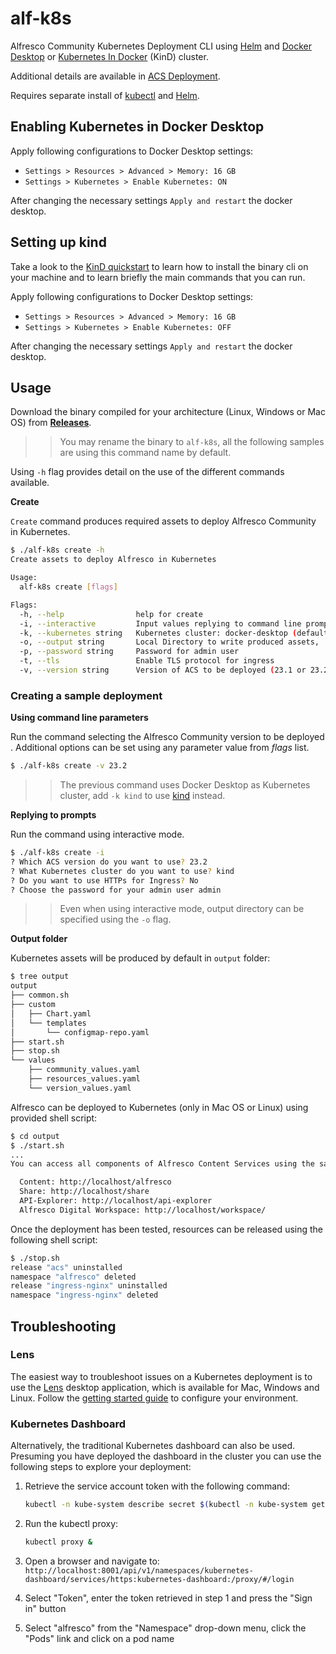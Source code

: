 # alf-k8s

Alfresco Community Kubernetes Deployment CLI using [Helm](https://helm.sh) and [Docker Desktop](https://docs.docker.com/desktop/) or [Kubernetes In Docker](https://kind.sigs.k8s.io/) (KinD) cluster.

Additional details are available in [ACS Deployment](https://github.com/Alfresco/acs-deployment/blob/master/docs/helm/desktop-deployment.md).

Requires separate install of [kubectl](https://kubernetes.io/docs/reference/kubectl/) and [Helm](https://helm.sh).

## Enabling Kubernetes in Docker Desktop

Apply following configurations to Docker Desktop settings:

- `Settings > Resources > Advanced > Memory: 16 GB`
- `Settings > Kubernetes > Enable Kubernetes: ON`

After changing the necessary settings `Apply and restart` the docker desktop.

## Setting up kind

Take a look to the [KinD quickstart](https://kind.sigs.k8s.io/docs/user/quick-start/) to learn how to install the binary cli on your machine and to learn briefly the main commands that you can run.

Apply following configurations to Docker Desktop settings:

- `Settings > Resources > Advanced > Memory: 16 GB`
- `Settings > Kubernetes > Enable Kubernetes: OFF`

After changing the necessary settings `Apply and restart` the docker desktop.

## Usage

Download the binary compiled for your architecture (Linux, Windows or Mac OS) from [**Releases**](https://github.com/aborroy/alf-k8s/releases).

>> You may rename the binary to `alf-k8s`, all the following samples are using this command name by default.

Using `-h` flag provides detail on the use of the different commands available.

**Create**

`Create` command produces required assets to deploy Alfresco Community in Kubernetes.

```bash
$ ./alf-k8s create -h
Create assets to deploy Alfresco in Kubernetes

Usage:
  alf-k8s create [flags]

Flags:
  -h, --help                help for create
  -i, --interactive         Input values replying to command line prompts instead of using command line parameters
  -k, --kubernetes string   Kubernetes cluster: docker-desktop (default) or kind
  -o, --output string       Local Directory to write produced assets, 'output' by default
  -p, --password string     Password for admin user
  -t, --tls                 Enable TLS protocol for ingress
  -v, --version string      Version of ACS to be deployed (23.1 or 23.2)
```

### Creating a sample deployment

**Using command line parameters**

Run the command selecting the Alfresco Community version to be deployed . Additional options can be set using any parameter value from *flags* list.

```bash
$ ./alf-k8s create -v 23.2
```

>> The previous command uses Docker Desktop as Kubernetes cluster, add `-k kind` to use [kind](https://kind.sigs.k8s.io) instead.

**Replying to prompts**

Run the command using interactive mode.

```bash
$ ./alf-k8s create -i
? Which ACS version do you want to use? 23.2
? What Kubernetes cluster do you want to use? kind
? Do you want to use HTTPs for Ingress? No
? Choose the password for your admin user admin
```

>> Even when using interactive mode, output directory can be specified using the `-o` flag.

**Output folder**

Kubernetes assets will be produced by default in `output` folder:

```bash
$ tree output
output
├── common.sh
├── custom
│   ├── Chart.yaml
│   └── templates
│       └── configmap-repo.yaml
├── start.sh
├── stop.sh
└── values
    ├── community_values.yaml
    ├── resources_values.yaml
    └── version_values.yaml
```

Alfresco can be deployed to Kubernetes (only in Mac OS or Linux) using provided shell script:

```bash
$ cd output
$ ./start.sh
...
You can access all components of Alfresco Content Services using the same root address, but different paths as follows:

  Content: http://localhost/alfresco
  Share: http://localhost/share
  API-Explorer: http://localhost/api-explorer
  Alfresco Digital Workspace: http://localhost/workspace/
```

Once the deployment has been tested, resources can be released using the following shell script:

```bash
$ ./stop.sh
release "acs" uninstalled
namespace "alfresco" deleted
release "ingress-nginx" uninstalled
namespace "ingress-nginx" deleted
```

## Troubleshooting

### Lens

The easiest way to troubleshoot issues on a Kubernetes deployment is to use the [Lens](https://k8slens.dev) desktop application, which is available for Mac, Windows and Linux. Follow the [getting started guide](https://docs.k8slens.dev/v4.0.3/getting-started) to configure your environment.

### Kubernetes Dashboard

Alternatively, the traditional Kubernetes dashboard can also be used. Presuming you have deployed the dashboard in the cluster you can use the following steps to explore your deployment:

1. Retrieve the service account token with the following command:

    ```bash
    kubectl -n kube-system describe secret $(kubectl -n kube-system get secret | grep eks-admin | awk '{print $1}')
    ```

2. Run the kubectl proxy:

    ```bash
    kubectl proxy &
    ```

3. Open a browser and navigate to: `http://localhost:8001/api/v1/namespaces/kubernetes-dashboard/services/https:kubernetes-dashboard:/proxy/#/login`

4. Select "Token", enter the token retrieved in step 1 and press the "Sign in" button

5. Select "alfresco" from the "Namespace" drop-down menu, click the "Pods" link and click on a pod name
